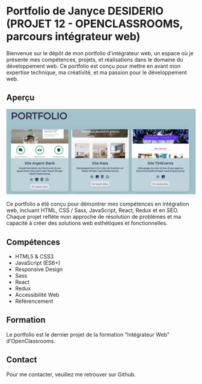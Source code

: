 # Portfolio de Janyce DESIDERIO (PROJET 12 - OPENCLASSROOMS, parcours intégrateur web)

Bienvenue sur le dépôt de mon portfolio d'intégrateur web, un espace où je présente mes compétences, projets, et réalisations dans le domaine du développement web. Ce portfolio est conçu pour mettre en avant mon expertise technique, ma créativité, et ma passion pour le développement web.

## Aperçu

![vue de mon Portfolio](assets/img/portfolio.webp)

Ce portfolio a été conçu pour démontrer mes compétences en intégration web, incluant HTML, CSS / Sass, JavaScript, React, Redux et en SEO. Chaque projet reflète mon approche de résolution de problèmes et ma capacité à créer des solutions web esthétiques et fonctionnelles.

## Compétences

- HTML5 & CSS3
- JavaScript (ES6+)
- Responsive Design
- Sass
- React
- Redux
- Accessibilité Web
- Référencement

## Formation

Le portfolio est le dernier projet de la formation "Intégrateur Web" d'OpenClassrooms.

## Contact

Pour me contacter, veuillez me retrouver sur Github.
